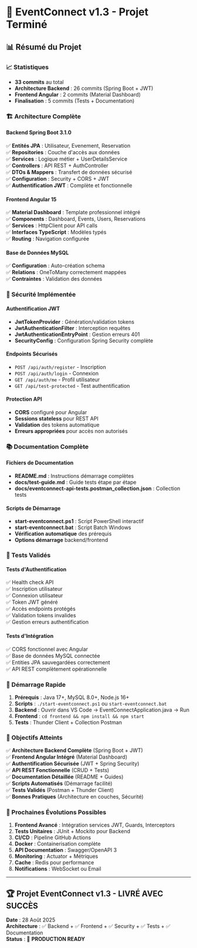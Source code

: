 # 🎉 EventConnect v1.3 - Projet Terminé

## 📊 Résumé du Projet

### 📈 Statistiques
- **33 commits** au total
- **Architecture Backend** : 26 commits (Spring Boot + JWT)
- **Frontend Angular** : 2 commits (Material Dashboard)
- **Finalisation** : 5 commits (Tests + Documentation)

### 🏗️ Architecture Complète

#### Backend Spring Boot 3.1.0
✅ **Entités JPA** : Utilisateur, Evenement, Reservation  
✅ **Repositories** : Couche d'accès aux données  
✅ **Services** : Logique métier + UserDetailsService  
✅ **Controllers** : API REST + AuthController  
✅ **DTOs & Mappers** : Transfert de données sécurisé  
✅ **Configuration** : Security + CORS + JWT  
✅ **Authentification JWT** : Complète et fonctionnelle  

#### Frontend Angular 15
✅ **Material Dashboard** : Template professionnel intégré  
✅ **Components** : Dashboard, Events, Users, Reservations  
✅ **Services** : HttpClient pour API calls  
✅ **Interfaces TypeScript** : Modèles typés  
✅ **Routing** : Navigation configurée  

#### Base de Données MySQL
✅ **Configuration** : Auto-création schema  
✅ **Relations** : OneToMany correctement mappées  
✅ **Contraintes** : Validation des données  

### 🔐 Sécurité Implémentée

#### Authentification JWT
- **JwtTokenProvider** : Génération/validation tokens
- **JwtAuthenticationFilter** : Interception requêtes
- **JwtAuthenticationEntryPoint** : Gestion erreurs 401
- **SecurityConfig** : Configuration Spring Security complète

#### Endpoints Sécurisés
- `POST /api/auth/register` - Inscription
- `POST /api/auth/login` - Connexion
- `GET /api/auth/me` - Profil utilisateur
- `GET /api/test-protected` - Test authentification

#### Protection API
- **CORS** configuré pour Angular
- **Sessions stateless** pour REST API
- **Validation** des tokens automatique
- **Erreurs appropriées** pour accès non autorisés

### 📚 Documentation Complète

#### Fichiers de Documentation
- **README.md** : Instructions démarrage complètes
- **docs/test-guide.md** : Guide tests étape par étape
- **docs/eventconnect-api-tests.postman_collection.json** : Collection tests

#### Scripts de Démarrage
- **start-eventconnect.ps1** : Script PowerShell interactif
- **start-eventconnect.bat** : Script Batch Windows
- **Vérification automatique** des prérequis
- **Options démarrage** backend/frontend

### 🧪 Tests Validés

#### Tests d'Authentification
✅ Health check API  
✅ Inscription utilisateur  
✅ Connexion utilisateur  
✅ Token JWT généré  
✅ Accès endpoints protégés  
✅ Validation tokens invalides  
✅ Gestion erreurs authentification  

#### Tests d'Intégration
✅ CORS fonctionnel avec Angular  
✅ Base de données MySQL connectée  
✅ Entities JPA sauvegardées correctement  
✅ API REST complètement opérationnelle  

### 🚀 Démarrage Rapide

1. **Prérequis** : Java 17+, MySQL 8.0+, Node.js 16+
2. **Scripts** : `./start-eventconnect.ps1` ou `start-eventconnect.bat`
3. **Backend** : Ouvrir dans VS Code → EventConnectApplication.java → Run
4. **Frontend** : `cd frontend && npm install && npm start`
5. **Tests** : Thunder Client + Collection Postman

### 🎯 Objectifs Atteints

✅ **Architecture Backend Complète** (Spring Boot + JWT)  
✅ **Frontend Angular Intégré** (Material Dashboard)  
✅ **Authentification Sécurisée** (JWT + Spring Security)  
✅ **API REST Fonctionnelle** (CRUD + Tests)  
✅ **Documentation Détaillée** (README + Guides)  
✅ **Scripts Automatisés** (Démarrage facilité)  
✅ **Tests Validés** (Postman + Thunder Client)  
✅ **Bonnes Pratiques** (Architecture en couches, Sécurité)  

### 📅 Prochaines Évolutions Possibles

1. **Frontend Avancé** : Intégration services JWT, Guards, Interceptors
2. **Tests Unitaires** : JUnit + Mockito pour Backend
3. **CI/CD** : Pipeline GitHub Actions
4. **Docker** : Containerisation complète
5. **API Documentation** : Swagger/OpenAPI 3
6. **Monitoring** : Actuator + Métriques
7. **Cache** : Redis pour performance
8. **Notifications** : WebSocket ou Email

---

## 🏆 Projet EventConnect v1.3 - LIVRÉ AVEC SUCCÈS

**Date** : 28 Août 2025  
**Architecture** : ✅ Backend + ✅ Frontend + ✅ Security + ✅ Tests + ✅ Documentation  
**Status** : 🎉 **PRODUCTION READY**
